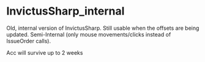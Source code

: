 # InvictusSharp_internal

Old, internal version of InvictusSharp. Still usable when the offsets are being updated. Semi-Internal (only mouse movements/clicks instead of IssueOrder calls).

Acc will survive up to 2 weeks
